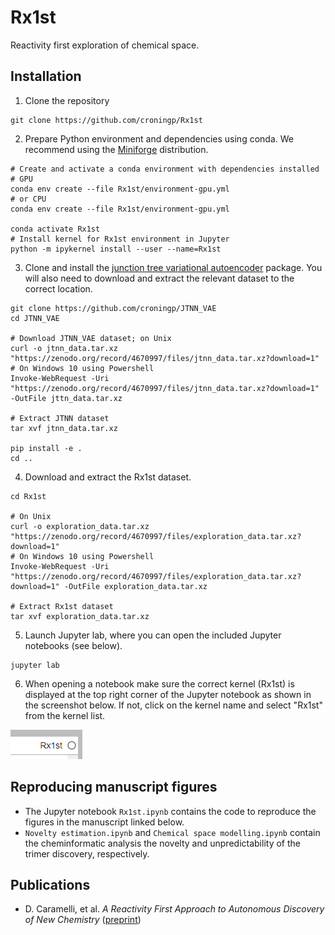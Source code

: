 # Rx1st
Reactivity first exploration of chemical space.

## Installation
1. Clone the repository
```shell
git clone https://github.com/croningp/Rx1st
```

2. Prepare Python environment and dependencies using conda. We recommend using the [Miniforge] distribution.
```shell
# Create and activate a conda environment with dependencies installed 
# GPU
conda env create --file Rx1st/environment-gpu.yml
# or CPU
conda env create --file Rx1st/environment-gpu.yml

conda activate Rx1st
# Install kernel for Rx1st environment in Jupyter
python -m ipykernel install --user --name=Rx1st
```

3. Clone and install the [junction tree variational autoencoder][JTNN_VAE] package. You will also need to download and extract the relevant dataset to the correct location.
```shell
git clone https://github.com/croningp/JTNN_VAE
cd JTNN_VAE

# Download JTNN_VAE dataset; on Unix
curl -o jtnn_data.tar.xz "https://zenodo.org/record/4670997/files/jtnn_data.tar.xz?download=1"
# On Windows 10 using Powershell
Invoke-WebRequest -Uri "https://zenodo.org/record/4670997/files/jtnn_data.tar.xz?download=1" -OutFile jttn_data.tar.xz

# Extract JTNN dataset
tar xvf jtnn_data.tar.xz

pip install -e .
cd ..
```

4. Download and extract the Rx1st dataset.
```shell
cd Rx1st

# On Unix
curl -o exploration_data.tar.xz "https://zenodo.org/record/4670997/files/exploration_data.tar.xz?download=1"
# On Windows 10 using Powershell
Invoke-WebRequest -Uri "https://zenodo.org/record/4670997/files/exploration_data.tar.xz?download=1" -OutFile exploration_data.tar.xz

# Extract Rx1st dataset
tar xvf exploration_data.tar.xz
```

5. Launch Jupyter lab, where you can open the included Jupyter notebooks (see below).
```shell
jupyter lab
```

6. When opening a notebook make sure the correct kernel (Rx1st) is displayed at the top right corner of the Jupyter notebook as shown in the screenshot below. If not, click on the kernel name and select "Rx1st"
from the kernel list.

![Active kernel](kernel.png)

## Reproducing manuscript figures
- The Jupyter notebook `Rx1st.ipynb` contains the code to reproduce the figures in the manuscript linked below.
- `Novelty estimation.ipynb` and `Chemical space modelling.ipynb` contain the cheminformatic analysis the novelty and unpredictability of the trimer discovery, respectively.

## Publications
- D. Caramelli, et al. _A Reactivity First Approach to Autonomous Discovery of New Chemistry_ ([preprint])

[JTNN_VAE]: https://github.com/croningp/JTNN_VAE
[Miniforge]: https://github.com/conda-forge/miniforge
[preprint]: https://chemrxiv.org/articles/preprint/An_Artificial_Intelligence_that_Discovers_Unpredictable_Chemical_Reactions/12924968